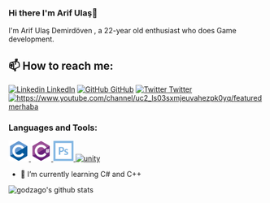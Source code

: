
### Hi there I'm Arif Ulaş👋
I'm Arif Ulaş Demirdöven , a 22-year old  enthusiast who does Game development.<br>

## 📫 How to reach me: 

[![Linkedin](https://i.stack.imgur.com/gVE0j.png) LinkedIn](https://www.linkedin.com/in/ulaşdemirdöven) [![GitHub](https://i.stack.imgur.com/tskMh.png) GitHub](https://github.com/godzago) [![Twitter](http://i.imgur.com/wWzX9uB.png) Twitter](https://twitter.com/godzago) <a href="https://www.youtube.com/c/https://www.youtube.com/channel/uc2_ls03sxmjeuvahezpk0yq/featuredmerhaba" target="blank"><img align="center" src="https://raw.githubusercontent.com/rahuldkjain/github-profile-readme-generator/master/src/images/icons/Social/youtube.svg" alt="https://www.youtube.com/channel/uc2_ls03sxmjeuvahezpk0yq/featuredmerhaba" height="30" width="40" /></a>
</p>

<h3 align="left">Languages and Tools:</h3>
<p align="left"> <a href="https://www.cprogramming.com/" target="_blank" rel="noreferrer"> <img src="https://raw.githubusercontent.com/devicons/devicon/master/icons/c/c-original.svg" alt="c" width="40" height="40"/> </a> <a href="https://www.w3schools.com/cs/" target="_blank" rel="noreferrer"> <img src="https://raw.githubusercontent.com/devicons/devicon/master/icons/csharp/csharp-original.svg" alt="csharp" width="40" height="40"/> </a> <a href="https://www.photoshop.com/en" target="_blank" rel="noreferrer"> <img src="https://raw.githubusercontent.com/devicons/devicon/master/icons/photoshop/photoshop-line.svg" alt="photoshop" width="40" height="40"/> </a> <a href="https://unity.com/" target="_blank" rel="noreferrer"> <img src="https://www.vectorlogo.zone/logos/unity3d/unity3d-icon.svg" alt="unity" width="40" height="40"/> </a> </p>

- 🌱 I’m currently learning C# and C++


![godzago's github stats](https://github-readme-stats.vercel.app/api?username=godzago&show_icons=true&theme=dark)


